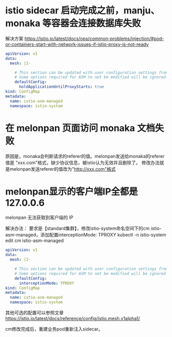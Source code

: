 # istio sidecar 启动完成之前，manju、monaka 等容器会连接数据库失败

解决方案 https://istio.io/latest/docs/ops/common-problems/injection/#pod-or-containers-start-with-network-issues-if-istio-proxy-is-not-ready

```yaml
apiVersion: v1
data:
  mesh: |2-

    # This section can be updated with user configuration settings from https://istio.io/latest/docs/reference/config/istio.mesh.v1alpha1/
    # Some options required for ASM to not be modified will be ignored
    defaultConfig:
      holdApplicationUntilProxyStarts: true
kind: ConfigMap
metadata:
  name: istio-asm-managed
  namespace: istio-system
```

# 在 melonpan 页面访问 monaka 文档失败
原因是，monaka会判断请求的referer的值。melonpan发送给monaka的referer值是 "xxx.com"格式，缺少协议信息，被istio认为无效并且删除了。
修改办法就是melonpan发送referer的值改为"http://xxx.com"格式

# melonpan显示的客户端IP全都是127.0.0.6
melonpan 无法获取到客户端的 IP

解决办法：
要求是【standard集群】，修改istio-system命名空间下的cm istio-asm-managed，添加配置interceptionMode: TPROXY
kubectl -n istio-system edit cm istio-asm-managed
```yaml
apiVersion: v1
data:
  mesh: |2-

    # This section can be updated with user configuration settings from https://istio.io/latest/docs/reference/config/istio.mesh.v1alpha1/
    # Some options required for ASM to not be modified will be ignored
    defaultConfig:
      interceptionMode: TPROXY
kind: ConfigMap
metadata:
  name: istio-asm-managed
  namespace: istio-system
```

其他可选的配置可以参照文章 https://istio.io/latest/docs/reference/config/istio.mesh.v1alpha1/

cm修改完成后，重建业务pod重新注入sidecar。
